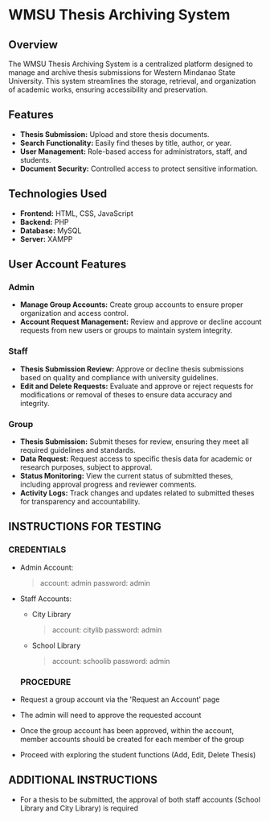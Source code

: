 # WMSU Thesis Archiving System

## Overview
The WMSU Thesis Archiving System is a centralized platform designed to manage and archive thesis submissions for Western Mindanao State University. This system streamlines the storage, retrieval, and organization of academic works, ensuring accessibility and preservation.

## Features
- **Thesis Submission:** Upload and store thesis documents.
- **Search Functionality:** Easily find theses by title, author, or year.
- **User Management:** Role-based access for administrators, staff, and students.
- **Document Security:** Controlled access to protect sensitive information.

## Technologies Used
- **Frontend:** HTML, CSS, JavaScript
- **Backend:** PHP
- **Database:** MySQL
- **Server:** XAMPP

## User Account Features

### Admin
- **Manage Group Accounts:** Create group accounts to ensure proper organization and access control.
- **Account Request Management:** Review and approve or decline account requests from new users or groups to maintain system integrity.

### Staff
- **Thesis Submission Review:** Approve or decline thesis submissions based on quality and compliance with university guidelines.
- **Edit and Delete Requests:** Evaluate and approve or reject requests for modifications or removal of theses to ensure data accuracy and integrity.

### Group
- **Thesis Submission:** Submit theses for review, ensuring they meet all required guidelines and standards.
- **Data Request:** Request access to specific thesis data for academic or research purposes, subject to approval.
- **Status Monitoring:** View the current status of submitted theses, including approval progress and reviewer comments.
- **Activity Logs:** Track changes and updates related to submitted theses for transparency and accountability.

## INSTRUCTIONS FOR TESTING
  ### CREDENTIALS
- Admin Account:
  > account: admin
  > password: admin
- Staff Accounts:
  * City Library
    > account: citylib
    > password: admin
  * School Library
    > account: schoolib
    > password: admin

  ### PROCEDURE
- Request a group account via the 'Request an Account' page
- The admin will need to approve the requested account
- Once the group account has been approved, within the account, member accounts should be created for each member of the group
- Proceed with exploring the student functions (Add, Edit, Delete Thesis)


## ADDITIONAL INSTRUCTIONS
- For a thesis to be submitted, the approval of both staff accounts (School Library and City Library) is required


